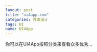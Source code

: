 ```yaml
---
layout: post
title: "ui4app.com"
categories: 界面设计
tags: UI
name: UI4App
---
```

你可以在UI4App按照分类来查看众多优秀...
<!--break-->
